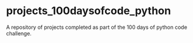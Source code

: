 # projects_100daysofcode_python
A repository of projects completed as part of the 100 days of python code challenge.
